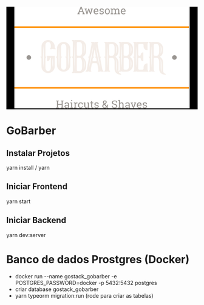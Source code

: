 <p align="center" style="background:black;"><img src="https://github.com/powerlok/GoBarber/blob/master/frontend/src/assets/logo.svg" alt="GoBarber" /></p>

# GoBarber

## Instalar Projetos
 yarn install / yarn

## Iniciar Frontend
 yarn start

## Iniciar Backend
 yarn dev:server
 
 
 
 # Banco de dados Prostgres (Docker)
 - docker run --name gostack_gobarber -e POSTGRES_PASSWORD=docker -p 5432:5432 postgres
 - criar database gostack_gobarber
 - yarn typeorm migration:run (rode para criar as tabelas)
 
